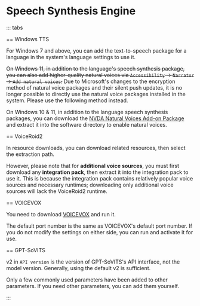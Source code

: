 # Speech Synthesis Engine

::: tabs

== Windows TTS

For Windows 7 and above, you can add the text-to-speech package for a language in the system's language settings to use it.

~~On Windows 11, in addition to the language's speech synthesis package, you can also add higher-quality natural voices via `Accessibility` -> `Narrator` -> `Add natural voices`.~~ Due to Microsoft's changes to the encryption method of natural voice packages and their silent push updates, it is no longer possible to directly use the natural voice packages installed in the system. Please use the following method instead.

On Windows 10 & 11, in addition to the language speech synthesis packages, you can download the [NVDA Natural Voices Add-on Package](https://nvda.groups.io/g/nvda/topic/question_about_nvda_2025_and/112554082) and extract it into the software directory to enable natural voices.

== VoiceRoid2

In resource downloads, you can download related resources, then select the extraction path.

However, please note that for **additional voice sources**, you must first download any **integration pack**, then extract it into the integration pack to use it. This is because the integration pack contains relatively popular voice sources and necessary runtimes; downloading only additional voice sources will lack the VoiceRoid2 runtime.

== VOICEVOX

You need to download [VOICEVOX](https://github.com/VOICEVOX/voicevox/releases) and run it.

The default port number is the same as VOICEVOX's default port number. If you do not modify the settings on either side, you can run and activate it for use.

== GPT-SoVITS

v2 in `API version` is the version of GPT-SoVITS's API interface, not the model version. Generally, using the default v2 is sufficient.

Only a few commonly used parameters have been added to other parameters. If you need other parameters, you can add them yourself.

:::